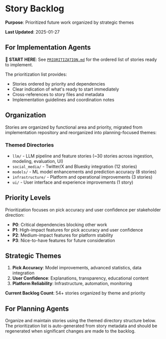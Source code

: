 # Story Backlog

**Purpose**: Prioritized future work organized by strategic themes

**Last Updated**: 2025-01-27

## For Implementation Agents

**🚀 START HERE**: See [`PRIORITIZATION.md`](./PRIORITIZATION.md) for the ordered list of stories ready to implement.

The prioritization list provides:
- Stories ordered by priority and dependencies
- Clear indication of what's ready to start immediately  
- Cross-references to story files and metadata
- Implementation guidelines and coordination notes

## Organization
Stories are organized by functional area and priority, migrated from implementation repository and reorganized into planning-focused themes:

### Themed Directories
- `llm/` - LLM pipeline and feature stories (~30 stories across ingestion, modeling, evaluation, UI)
- `social_media/` - Twitter/X and Bluesky integration (12 stories)
- `models/` - ML model enhancements and prediction accuracy (8 stories)
- `infrastructure/` - Platform and operational improvements (3 stories)
- `ui/` - User interface and experience improvements (1 story)

## Priority Levels
Prioritization focuses on pick accuracy and user confidence per stakeholder direction:

- **P0**: Critical dependencies blocking other work
- **P1**: High-impact features for pick accuracy and user confidence
- **P2**: Medium-impact features for platform stability  
- **P3**: Nice-to-have features for future consideration

## Strategic Themes
1. **Pick Accuracy**: Model improvements, advanced statistics, data integration
2. **User Confidence**: Explanations, transparency, educational content
3. **Platform Reliability**: Infrastructure, automation, monitoring

**Current Backlog Count**: 54+ stories organized by theme and priority

## For Planning Agents

Organize and maintain stories using the themed directory structure below. The prioritization list is auto-generated from story metadata and should be regenerated when significant changes are made to the backlog.
